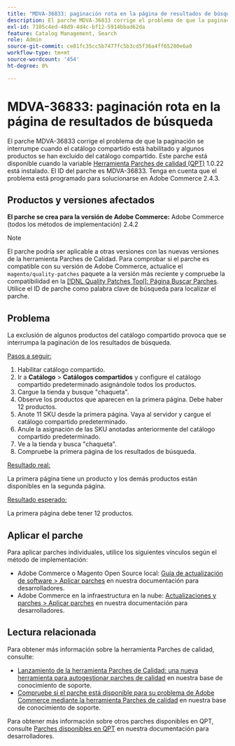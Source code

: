 ```yaml
---
title: "MDVA-36833: paginación rota en la página de resultados de búsqueda"
description: El parche MDVA-36833 corrige el problema de que la paginación se interrumpe cuando el catálogo compartido está habilitado y algunos productos se han excluido del catálogo compartido. Este parche está disponible cuando está instalada la [Quality Patches Tool (QPT)](/help/announcements/adobe-commerce-announcements/magento-quality-patches-released-new-tool-to-self-serve-quality-patches.md) 1.0.22. El ID del parche es MDVA-36833. Tenga en cuenta que el problema está programado para solucionarse en Adobe Commerce 2.4.3.
exl-id: 7105c4ed-48d9-4d4c-bf12-5914bbad62da
feature: Catalog Management, Search
role: Admin
source-git-commit: ce81fc35cc5b7477fc5b3cd5f36a4ff65280e6a0
workflow-type: tm+mt
source-wordcount: '454'
ht-degree: 0%

---
```


# MDVA-36833: paginación rota en la página de resultados de búsqueda

El parche MDVA-36833 corrige el problema de que la paginación se interrumpe cuando el catálogo compartido está habilitado y algunos productos se han excluido del catálogo compartido. Este parche está disponible cuando la variable [Herramienta Parches de calidad (QPT)](/help/announcements/adobe-commerce-announcements/magento-quality-patches-released-new-tool-to-self-serve-quality-patches.md) 1.0.22 está instalado. El ID del parche es MDVA-36833. Tenga en cuenta que el problema está programado para solucionarse en Adobe Commerce 2.4.3.

## Productos y versiones afectados

**El parche se crea para la versión de Adobe Commerce:** Adobe Commerce (todos los métodos de implementación) 2.4.2

>[!NOTE]
>
>El parche podría ser aplicable a otras versiones con las nuevas versiones de la herramienta Parches de Calidad. Para comprobar si el parche es compatible con su versión de Adobe Commerce, actualice el `magento/quality-patches` paquete a la versión más reciente y compruebe la compatibilidad en la [[!DNL Quality Patches Tool]: Página Buscar Parches](https://devdocs.magento.com/quality-patches/tool.html#patch-grid). Utilice el ID de parche como palabra clave de búsqueda para localizar el parche.

## Problema

La exclusión de algunos productos del catálogo compartido provoca que se interrumpa la paginación de los resultados de búsqueda.

<u>Pasos a seguir:</u>

1. Habilitar catálogo compartido.
1. Ir a **Catálogo** > **Catálogos compartidos** y configure el catálogo compartido predeterminado asignándole todos los productos.
1. Cargue la tienda y busque &quot;chaqueta&quot;.
1. Observe los productos que aparecen en la primera página. Debe haber 12 productos.
1. Anote 11 SKU desde la primera página. Vaya al servidor y cargue el catálogo compartido predeterminado.
1. Anule la asignación de las SKU anotadas anteriormente del catálogo compartido predeterminado.
1. Ve a la tienda y busca &quot;chaqueta&quot;.
1. Compruebe la primera página de los resultados de búsqueda.

<u>Resultado real:</u>

La primera página tiene un producto y los demás productos están disponibles en la segunda página.

<u>Resultado esperado:</u>

La primera página debe tener 12 productos.

## Aplicar el parche

Para aplicar parches individuales, utilice los siguientes vínculos según el método de implementación:

* Adobe Commerce o Magento Open Source local: [Guía de actualización de software > Aplicar parches](https://devdocs.magento.com/guides/v2.4/comp-mgr/patching/mqp.html) en nuestra documentación para desarrolladores.
* Adobe Commerce en la infraestructura en la nube: [Actualizaciones y parches > Aplicar parches](https://devdocs.magento.com/cloud/project/project-patch.html) en nuestra documentación para desarrolladores.


## Lectura relacionada

Para obtener más información sobre la herramienta Parches de calidad, consulte:

* [Lanzamiento de la herramienta Parches de Calidad: una nueva herramienta para autogestionar parches de calidad](/help/announcements/adobe-commerce-announcements/magento-quality-patches-released-new-tool-to-self-serve-quality-patches.md) en nuestra base de conocimiento de soporte.
* [Compruebe si el parche está disponible para su problema de Adobe Commerce mediante la herramienta Parches de calidad](/help/support-tools/patches-available-in-qpt-tool/check-patch-for-magento-issue-with-magento-quality-patches.md) en nuestra base de conocimiento de soporte.

Para obtener más información sobre otros parches disponibles en QPT, consulte [Parches disponibles en QPT](https://devdocs.magento.com/quality-patches/tool.html#patch-grid) en nuestra documentación para desarrolladores.
